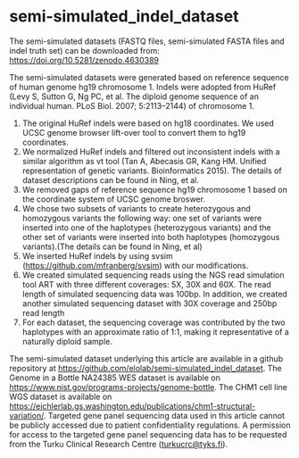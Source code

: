 # semi-simulated_indel_dataset
The semi-simulated datasets (FASTQ files, semi-simulated FASTA files and indel truth set) can be downloaded from: https://doi.org/10.5281/zenodo.4630389

The semi-simulated datasets were generated based on reference sequence of human genome hg19 chromosome 1. Indels were adopted from HuRef (Levy S, Sutton G, Ng PC, et al. The diploid genome sequence of an individual human. PLoS Biol. 2007; 5:2113–2144) of chromosome 1.
1. The original HuRef indels were based on hg18 coordinates. We used UCSC genome browser lift-over tool to convert them to hg19 coordinates.
2. We normalized HuRef indels and filtered out inconsistent indels with a similar algorithm as vt tool (Tan A, Abecasis GR, Kang HM. Unified representation of genetic variants. Bioinformatics 2015). The details of dataset descriptions can be found in Ning, et al.
3. We removed gaps of reference sequence hg19 chromosome 1 based on the coordinate system of UCSC genome broswer.
4. We chose two subsets of variants to create heterozygous and homozygous variants the following way: one set of variants were inserted into one of the haplotypes (heterozygous variants) and the other set of variants were inserted into both haplotypes (homozygous variants).(The details can be found in Ning, et al)
5. We inserted HuRef indels by using svsim (https://github.com/mfranberg/svsim) with our modifications.
6. We created simulated sequencing reads using the NGS read simulation tool ART⁠ with three different coverages: 5X, 30X and 60X. The read length of simulated sequencing data was 100bp⁠⁠. In addition, we created another simulated sequencing dataset with 30X coverage and 250bp read length
7. For each dataset, the sequencing coverage was contributed by the two haplotypes with an approximate ratio of 1:1, making it representative of a naturally diploid sample.

The semi-simulated dataset underlying this article are available in a github repository at https://github.com/elolab/semi-simulated_indel_dataset. The Genome in a Bottle NA24385 WES dataset is available on https://www.nist.gov/programs-projects/genome-bottle. The CHM1 cell line WGS dataset is available on https://eichlerlab.gs.washington.edu/publications/chm1-structural-variation/. Targeted gene panel sequencing data used in this article cannot be publicly accessed due to patient confidentiality regulations. A permission for access to the targeted gene panel sequencing data has to be requested from the Turku Clinical Research Centre (turkucrc@tyks.fi).
